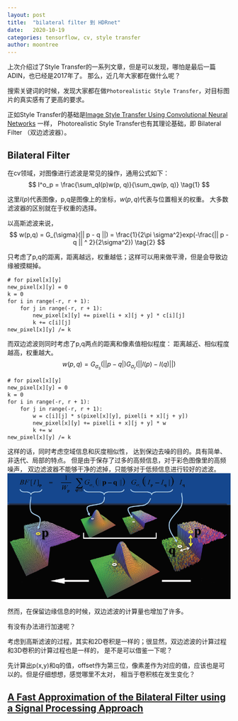 ```yaml
---
layout: post
title:  "bilateral filter 到 HDRnet"
date:   2020-10-19
categories: tensorflow, cv, style transfer
author: moontree
---
```


上次介绍过了Style Transfer的一系列文章，但是可以发现，哪怕是最后一篇ADIN，也已经是2017年了。
那么，近几年大家都在做什么呢？

搜索关键词的时候，发现大家都在做`Photorealistic Style Transfer`，对目标图片的真实感有了更高的要求。

正如Style Transfer的基础是[Image Style Transfer Using Convolutional Neural Networks](https://www.cv-foundation.org/openaccess/content_cvpr_2016/papers/Gatys_Image_Style_Transfer_CVPR_2016_paper.pdf)
一样， Photorealistic Style Transfer也有其理论基础，即 Bilateral Filter （双边滤波器）。

## Bilateral Filter

在cv领域，对图像进行滤波是常见的操作，通用公式如下：
$$
I^o_p = \frac{\sum_qI(p)w(p, q)}{\sum_qw(p, q)}  \tag{1}
$$

这里$I(p)$代表图像，p,q是图像上的坐标，$w(p,q)$代表与位置相关的权重。
大多数滤波器的区别就在于权重的选择。

以高斯滤波来说，
$$
w(p,q) = G_{\sigma}(|| p - q ||) = \frac{1}{2\pi \sigma^2}exp(-\frac{|| p - q || ^ 2}{2\sigma^2})  \tag{2}
$$

只考虑了p,q的距离，距离越远，权重越低；这样可以用来做平滑，但是会导致边缘被摸糊掉。
```
# for pixel[x][y]
new_pixel[x][y] = 0
k = 0
for i in range(-r, r + 1):
    for j in range(-r, r + 1):
        new_pixel[x][y] += pixel[i + x][j + y] * c[i][j]
        k += c[i][j]
new_pixel[x][y] /= k
```

而双边滤波则同时考虑了p,q两点的距离和像素值相似程度：
距离越近、相似程度越高，权重越大。
$$
w(p,q) = G_{\sigma_s}(||p-q|)G_{\sigma_r}(||I(p) - I(q)||)  \tag{3}
$$

```
# for pixel[x][y]
new_pixel[x][y] = 0
k = 0
for i in range(-r, r + 1):
    for j in range(-r, r + 1):
        w = c[i][j] * s(pixel[x][y], pixel[i + x][j + y])
        new_pixel[x][y] += pixel[i + x][j + y] * w
        k += w
new_pixel[x][y] /= k
```

这样的话，同时考虑空域信息和灰度相似性，
达到保边去噪的目的。具有简单、非迭代、局部的特点。
但是由于保存了过多的高频信息，对于彩色图像里的高频噪声，
双边滤波器不能够干净的滤掉，只能够对于低频信息进行较好的滤波。
![bilateral filter](/static/img/bilateral_filter.jpg)

然而，在保留边缘信息的时候，双边滤波的计算量也增加了许多。

有没有办法进行加速呢？

考虑到高斯滤波的过程，其实和2D卷积是一样的；很显然，双边滤波的计算过程和3D卷积的计算过程也是一样的，
是不是可以借鉴一下呢？

先计算出p(x,y)和q的值，offset作为第三位，像素差作为对应的值，应该也是可以的。但是仔细想想，感觉哪里不太对，
相当于卷积核在发生变化？

## [A Fast Approximation of the Bilateral Filter using a Signal Processing Approach](https://link.zhihu.com/?target=https%3A//dspace.mit.edu/bitstream/handle/1721.1/34876/MIT-CSAIL-TR-2006-073.pdf%3Fsequence%3D1)

